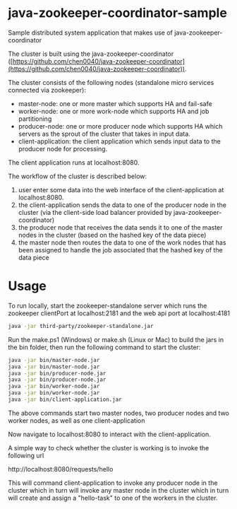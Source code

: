 # java-zookeeper-coordinator-sample

Sample distributed system application that makes use of java-zookeeper-coordinator

The cluster is built using the java-zookeeper-coordinator ([https://github.com/chen0040/java-zookeeper-coordinator](https://github.com/chen0040/java-zookeeper-coordinator)).
 
The cluster consists of the following nodes (standalone micro services connected via zookeeper):

* master-node: one or more master which supports HA and fail-safe
* worker-node: one or more work-node which supports HA and job partitioning
* producer-node: one or more producer node which supports HA which servers as the sprout of the cluster that takes in input data.
* client-application: the client application which sends input data to the producer node for processing.

The client application runs at localhost:8080. 

The workflow of the cluster is described below:

1. user enter some data into the web interface of the client-application at localhost:8080. 
2. the client-application sends the data to one of the producer node in the cluster (via the client-side load balancer provided by java-zookeeper-coordinator)
3. the producer node that receives the data sends it to one of the master nodes in the cluster (based on the hashed key of the data piece)
4. the master node then routes the data to one of the work nodes that has been assigned to handle the job associated that the hashed key of the data piece

# Usage

To run locally, start the zookeeper-standalone server which runs the zookeeper clientPort at localhost:2181 and the web api port at localhost:4181

```bash
java -jar third-party/zookeeper-standalone.jar
```

Run the make.ps1 (Windows) or make.sh (Linux or Mac) to build the jars in the bin folder, then run the following command to start the cluster:

```bash
java -jar bin/master-node.jar
java -jar bin/master-node.jar
java -jar bin/producer-node.jar
java -jar bin/producer-node.jar
java -jar bin/worker-node.jar
java -jar bin/worker-node.jar
java -jar bin/client-application.jar
```

The above commands start two master nodes, two producer nodes and two worker nodes, as well as one client-application

Now navigate to localhost:8080 to interact with the client-application.

A simple way to check whether the cluster is working is to invoke the following url

http://localhost:8080/requests/hello

This will command client-application to invoke any producer node in the cluster which in turn will invoke any master node in the 
 cluster which in turn will create and assign a "hello-task" to one of the workers in the cluster.

